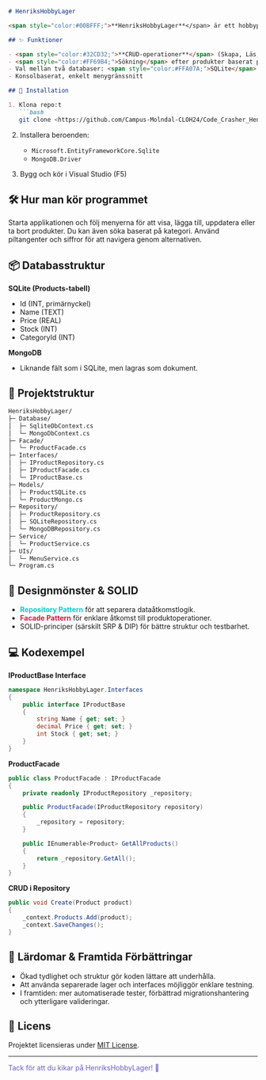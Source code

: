 ```markdown
# HenriksHobbyLager

<span style="color:#00BFFF;">**HenriksHobbyLager**</span> är ett hobbyprojekt byggt i **C#** för att simulera lagerhantering av hobbyprodukter. Projektet använder en kombination av <span style="color:#FFA07A;">**SQLite**</span> och <span style="color:#FF8C00;">**MongoDB**</span> för datalagring, samt erbjuder ett menybaserat konsolgränssnitt för interaktion. Syftet är att visa upp tydlig arkitektur, SOLID-principer och designmönster för en enkel, underhållbar och skalbar kodbas.

## ✨ Funktioner

- <span style="color:#32CD32;">**CRUD-operationer**</span> (Skapa, Läs, Uppdatera, Ta bort produkter)
- <span style="color:#FF69B4;">Sökning</span> efter produkter baserat på kategori
- Val mellan två databaser: <span style="color:#FFA07A;">SQLite</span> och <span style="color:#FF8C00;">MongoDB</span>
- Konsolbaserat, enkelt menygränssnitt

## 🚀 Installation

1. Klona repo:t  
   ```bash
   git clone <https://github.com/Campus-Molndal-CLOH24/Code_Crasher_HenriksHobbyLager>
   ```

2. Installera beroenden:  
   - `Microsoft.EntityFrameworkCore.Sqlite`
   - `MongoDB.Driver`

3. Bygg och kör i Visual Studio (F5)

## 🛠 Hur man kör programmet

Starta applikationen och följ menyerna för att visa, lägga till, uppdatera eller ta bort produkter. Du kan även söka baserat på kategori. Använd piltangenter och siffror för att navigera genom alternativen.

## 📦 Databasstruktur

**SQLite (Products-tabell)**  
- Id (INT, primärnyckel)  
- Name (TEXT)  
- Price (REAL)  
- Stock (INT)  
- CategoryId (INT)

**MongoDB**  
- Liknande fält som i SQLite, men lagras som dokument.

## 📂 Projektstruktur

```bash
HenriksHobbyLager/
├─ Database/
│  ├─ SqliteDbContext.cs
│  └─ MongoDbContext.cs
├─ Facade/
│  └─ ProductFacade.cs
├─ Interfaces/
│  ├─ IProductRepository.cs
│  ├─ IProductFacade.cs
│  └─ IProductBase.cs
├─ Models/
│  ├─ ProductSQLite.cs
│  └─ ProductMongo.cs
├─ Repository/
│  ├─ ProductRepository.cs
│  ├─ SQLiteRepository.cs
│  └─ MongoDBRepository.cs
├─ Service/
│  └─ ProductService.cs
├─ UIs/
│  └─ MenuService.cs
└─ Program.cs
```

## 🎨 Designmönster & SOLID

- <span style="color:#00CED1;">**Repository Pattern**</span> för att separera dataåtkomstlogik.  
- <span style="color:#DC143C;">**Facade Pattern**</span> för enklare åtkomst till produktoperationer.  
- SOLID-principer (särskilt SRP & DIP) för bättre struktur och testbarhet.

## 💻 Kodexempel

**IProductBase Interface**
```csharp
namespace HenriksHobbyLager.Interfaces
{
    public interface IProductBase
    {
        string Name { get; set; }
        decimal Price { get; set; }
        int Stock { get; set; }
    }
}
```

**ProductFacade**
```csharp
public class ProductFacade : IProductFacade
{
    private readonly IProductRepository _repository;

    public ProductFacade(IProductRepository repository)
    {
        _repository = repository;
    }

    public IEnumerable<Product> GetAllProducts()
    {
        return _repository.GetAll();
    }
}
```

**CRUD i Repository**
```csharp
public void Create(Product product)
{
    _context.Products.Add(product);
    _context.SaveChanges();
}
```

## 🎯 Lärdomar & Framtida Förbättringar

- Ökad tydlighet och struktur gör koden lättare att underhålla.
- Att använda separerade lager och interfaces möjliggör enklare testning.
- I framtiden: mer automatiserade tester, förbättrad migrationshantering och ytterligare valideringar.

## 📜 Licens

Projektet licensieras under [MIT License](./LICENSE).

---

<span style="color:#6A5ACD;">Tack för att du kikar på HenriksHobbyLager! 🎉</span>
```